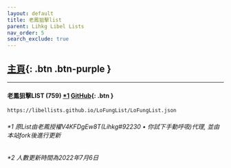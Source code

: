 ```yaml
---
layout: default
title: 老鳳狙擊list
parent: Lihkg Libel Lists
nav_order: 5
search_exclude: true
---
```

## [主頁](https://github.com/LibelLists/LoFungList){: .btn .btn-purple }

---

#### 老鳳狙擊LIST (759) [*1](#1-原list由老鳳授權v4kfdgew8tlihkg92230--你試下手動呼吸代理) [GitHub](https://github.com/V4KFDgEw8T/xrsbkvnfay){: .btn }
```
https://libellists.github.io/LoFungList/LoFungList.json
```

###### *1 原List由老鳳授權V4KFDgEw8T(Lihkg#92230 • 你試下手動呼吸)代理, 並由本站fork後進行更新

###### *2 人數更新時間為2022年7月6日
